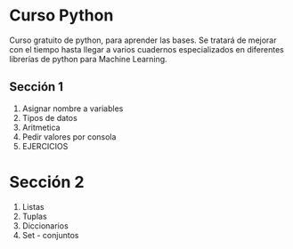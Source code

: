 # Curso Python
Curso gratuito de python, para aprender las bases. Se tratará de mejorar con el tiempo hasta llegar a varios cuadernos especializados en diferentes librerías de python para Machine Learning.

## Sección 1
1. Asignar nombre a variables
2. Tipos de datos
3. Aritmetica
4. Pedir valores por consola
5. EJERCICIOS
# Sección 2
1. Listas
2. Tuplas
3. Diccionarios
4. Set - conjuntos

